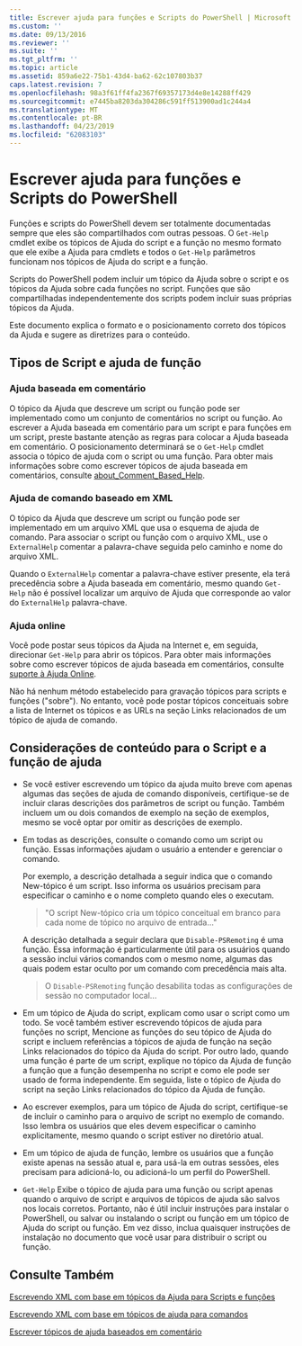```yaml
---
title: Escrever ajuda para funções e Scripts do PowerShell | Microsoft Docs
ms.custom: ''
ms.date: 09/13/2016
ms.reviewer: ''
ms.suite: ''
ms.tgt_pltfrm: ''
ms.topic: article
ms.assetid: 859a6e22-75b1-43d4-ba62-62c107803b37
caps.latest.revision: 7
ms.openlocfilehash: 98a3f61ff4fa2367f69357173d4e8e14288ff429
ms.sourcegitcommit: e7445ba8203da304286c591ff513900ad1c244a4
ms.translationtype: MT
ms.contentlocale: pt-BR
ms.lasthandoff: 04/23/2019
ms.locfileid: "62083103"
---
```

# <a name="writing-help-for-powershell-scripts-and-functions"></a>Escrever ajuda para funções e Scripts do PowerShell

Funções e scripts do PowerShell devem ser totalmente documentadas sempre que eles são compartilhados com outras pessoas.
O `Get-Help` cmdlet exibe os tópicos de Ajuda do script e a função no mesmo formato que ele exibe a Ajuda para cmdlets e todos o `Get-Help` parâmetros funcionam nos tópicos de Ajuda do script e a função.

Scripts do PowerShell podem incluir um tópico da Ajuda sobre o script e os tópicos da Ajuda sobre cada funções no script.
Funções que são compartilhadas independentemente dos scripts podem incluir suas próprias tópicos da Ajuda.

Este documento explica o formato e o posicionamento correto dos tópicos da Ajuda e sugere as diretrizes para o conteúdo.

## <a name="types-of-script-and-function-help"></a>Tipos de Script e ajuda de função

### <a name="comment-based-help"></a>Ajuda baseada em comentário
O tópico da Ajuda que descreve um script ou função pode ser implementado como um conjunto de comentários no script ou função.
Ao escrever a Ajuda baseada em comentário para um script e para funções em um script, preste bastante atenção as regras para colocar a Ajuda baseada em comentário.
O posicionamento determinará se o `Get-Help` cmdlet associa o tópico de ajuda com o script ou uma função.
Para obter mais informações sobre como escrever tópicos de ajuda baseada em comentários, consulte [about_Comment_Based_Help](/powershell/module/microsoft.powershell.core/about/about_comment_based_help).

### <a name="xml-based-command-help"></a>Ajuda de comando baseado em XML
O tópico da Ajuda que descreve um script ou função pode ser implementado em um arquivo XML que usa o esquema de ajuda de comando.
Para associar o script ou função com o arquivo XML, use o `ExternalHelp` comentar a palavra-chave seguida pelo caminho e nome do arquivo XML.

Quando o `ExternalHelp` comentar a palavra-chave estiver presente, ela terá precedência sobre a Ajuda baseada em comentário, mesmo quando `Get-Help` não é possível localizar um arquivo de Ajuda que corresponde ao valor do `ExternalHelp` palavra-chave.

### <a name="online-help"></a>Ajuda online
Você pode postar seus tópicos da Ajuda na Internet e, em seguida, direcionar `Get-Help` para abrir os tópicos.
Para obter mais informações sobre como escrever tópicos de ajuda baseada em comentários, consulte [suporte à Ajuda Online](../module/supporting-online-help.md).

Não há nenhum método estabelecido para gravação tópicos para scripts e funções ("sobre").
No entanto, você pode postar tópicos conceituais sobre a lista de Internet os tópicos e as URLs na seção Links relacionados de um tópico de ajuda de comando.

## <a name="content-considerations-for-script-and-function-help"></a>Considerações de conteúdo para o Script e a função de ajuda

- Se você estiver escrevendo um tópico da ajuda muito breve com apenas algumas das seções de ajuda de comando disponíveis, certifique-se de incluir claras descrições dos parâmetros de script ou função. Também incluem um ou dois comandos de exemplo na seção de exemplos, mesmo se você optar por omitir as descrições de exemplo.

- Em todas as descrições, consulte o comando como um script ou função. Essas informações ajudam o usuário a entender e gerenciar o comando.

  Por exemplo, a descrição detalhada a seguir indica que o comando New-tópico é um script. Isso informa os usuários precisam para especificar o caminho e o nome completo quando eles o executam.

  > "O script New-tópico cria um tópico conceitual em branco para cada nome de tópico no arquivo de entrada..."

  A descrição detalhada a seguir declara que `Disable-PSRemoting` é uma função. Essa informação é particularmente útil para os usuários quando a sessão inclui vários comandos com o mesmo nome, algumas das quais podem estar oculto por um comando com precedência mais alta.

  > O `Disable-PSRemoting` função desabilita todas as configurações de sessão no computador local...

- Em um tópico de Ajuda do script, explicam como usar o script como um todo. Se você também estiver escrevendo tópicos de ajuda para funções no script, Mencione as funções do seu tópico de Ajuda do script e incluem referências a tópicos de ajuda de função na seção Links relacionados do tópico da Ajuda do script. Por outro lado, quando uma função é parte de um script, explique no tópico da Ajuda de função a função que a função desempenha no script e como ele pode ser usado de forma independente. Em seguida, liste o tópico de Ajuda do script na seção Links relacionados do tópico da Ajuda de função.

- Ao escrever exemplos, para um tópico de Ajuda do script, certifique-se de incluir o caminho para o arquivo de script no exemplo de comando. Isso lembra os usuários que eles devem especificar o caminho explicitamente, mesmo quando o script estiver no diretório atual.

- Em um tópico de ajuda de função, lembre os usuários que a função existe apenas na sessão atual e, para usá-la em outras sessões, eles precisam para adicioná-lo, ou adicioná-lo um perfil do PowerShell.

- `Get-Help` Exibe o tópico de ajuda para uma função ou script apenas quando o arquivo de script e arquivos de tópicos de ajuda são salvos nos locais corretos. Portanto, não é útil incluir instruções para instalar o PowerShell, ou salvar ou instalando o script ou função em um tópico de Ajuda do script ou função. Em vez disso, inclua quaisquer instruções de instalação no documento que você usar para distribuir o script ou função.

## <a name="see-also"></a>Consulte Também

 [Escrevendo XML com base em tópicos da Ajuda para Scripts e funções](./writing-xml-based-help-topics-for-scripts-and-functions.md)

 [Escrevendo XML com base em tópicos de ajuda para comandos](./writing-xml-based-help-topics-for-commands.md)

 [Escrever tópicos de ajuda baseados em comentário](./writing-comment-based-help-topics.md)
